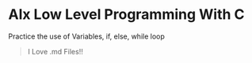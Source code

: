 # Alx Low Level Programming With C
Practice the use of Variables, if, else, while loop
> I Love .md Files!!

